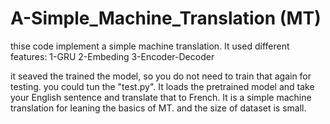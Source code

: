 # A-Simple_Machine_Translation (MT)
thise code implement a simple machine translation. It used different features:
1-GRU
2-Embeding
3-Encoder-Decoder

it seaved the trained the model, so you do not need to train that again for testing. you could tun the "test.py". It loads the pretrained model and take your English sentence and translate that to French.
It is a simple machine translation for leaning the basics of MT. and the size of dataset is small. 

